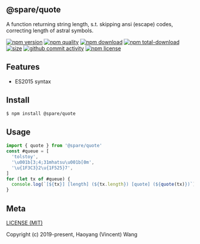 ## @spare/quote
A function returning string length,
s.t. 
    skipping ansi (escape) codes,
    correcting length of astral symbols.

[![npm version][npm-image]][npm-url]
[![npm quality][quality-image]][quality-url]
[![npm download][download-image]][npm-url]
[![npm total-download][total-download-image]][npm-url]
[![size][size]][size-url]
[![github commit activity][commit-image]][github-url]
[![npm license][license-image]][npm-url]

## Features

- ES2015 syntax

## Install
```console
$ npm install @spare/quote
```

## Usage
```js
import { quote } from '@spare/quote'
const #queue = [
  'tolstoy',
  '\u001b[3;4;31mhatsu\u001b[0m',
  '\u{1F3C3}2\u{1F525}7',
]
for (let tx of #queue) {
  console.log(`[${tx}] [length] (${tx.length}) [quote] (${quote(tx)})`)
}
```

## Meta
[LICENSE (MIT)](/LICENSE)

Copyright (c) 2019-present, Haoyang (Vincent) Wang

[//]: <> (Shields)
[npm-image]: https://img.shields.io/npm/v/@spare/quote.svg?style=flat-square
[quality-image]: http://npm.packagequality.com/shield/@spare/quote.svg?style=flat-square
[download-image]: https://img.shields.io/npm/dm/@spare/quote.svg?style=flat-square
[total-download-image]:https://img.shields.io/npm/dt/@spare/quote.svg?style=flat-square
[license-image]: https://img.shields.io/npm/l/@spare/quote.svg?style=flat-square
[commit-image]: https://img.shields.io/github/commit-activity/y/hoyeungw/spare/quote?style=flat-square
[size]: https://flat.badgen.net/packagephobia/install/@spare/quote

[//]: <> (Link)
[npm-url]: https://npmjs.org/package/@spare/quote
[quality-url]: http://packagequality.com/#?package=@spare/quote
[github-url]: https://github.com/hoyeungw/@spare/quote
[size-url]: https://packagephobia.now.sh/result?p=@spare/quote
